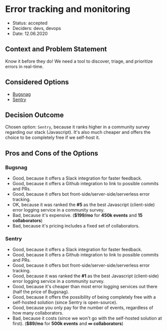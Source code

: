# Error tracking and monitoring

* Status: accepted
* Deciders: devs, devops
* Date: 12.06.2020

## Context and Problem Statement

Know it before they do!
We need a tool to discover, triage, and prioritize errors in real-time.

## Considered Options

* [Bugsnag](https://www.bugsnag.com/)
* [Sentry](https://sentry.io/)

## Decision Outcome

Chosen option: `Sentry`, because it ranks higher in a community survey regarding our stack (Javascript). It's also much cheaper and offers the choice to be completely free if we self-host it.

## Pros and Cons of the Options

### Bugsnag

* Good, because it offers a Slack integration for faster feedback.
* Good, because it offers a Github integration to link to possible commits and PRs.
* Good, because it offers bot front-side/server-side/serverless error tracking.
* OK, because it was ranked the **#5** as the best Javascript (client-side) error logging service in a community survey.
* Bad, because it's expensive. (**$199/mo** for **450k events** and **15 collaborators**)
* Bad, because it's pricing includes a fixed set of collaborators.

### Sentry

* Good, because it offers a Slack integration for faster feedback.
* Good, because it offers a Github integration to link to possible commits and PRs.
* Good, because it offers bot front-side/server-side/serverless error tracking.
* Good, because it was ranked the **#1** as the best Javascript (client-side) error logging service in a community survey.
* Good, because it's cheaper than most error logging services out there (half the price of Bugsnag).
* Good, because it offers the possibility of being completely free with a self-hosted solution (since Sentry is open-source).
* Good, because you only pay for the number of events, regardless of how many collaborators.
* Bad, because it costs (since we won't go with the self-hosted solution at first). (**$89/mo** for **500k events** and **∞ collaborators**)
